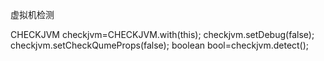  虚拟机检测
 
 CHECKJVM checkjvm=CHECKJVM.with(this);
 checkjvm.setDebug(false);
 checkjvm.setCheckQumeProps(false);
 boolean bool=checkjvm.detect();